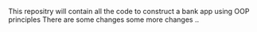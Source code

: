 This repositry will contain all the code to construct a bank app using OOP principles 
There are some changes
some more changes
..